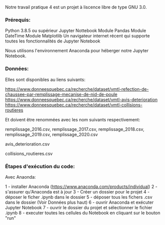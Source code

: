 Notre travail pratique 4 est un projet à liscence libre de type GNU 3.0.


### Prérequis: ###
Python 3.8.5 ou supérieur
Jupyter Nottebook
Module Pandas
Module DateTime
Module Matplotlib
Un navigateur internet récent qui supporte toutes les fonctionnalités de Jupyter Notebook

Nous utilisons l'environnement Anaconda pour héberger notre Jupyter Notebook.


### Données: ##

Elles sont disponibles au liens suivants:

https://www.donneesquebec.ca/recherche/dataset/vmtl-refection-de-chaussee-par-remplissage-mecanise-de-nid-de-poule
https://www.donneesquebec.ca/recherche/dataset/vmtl-avis-deterioration
https://www.donneesquebec.ca/recherche/dataset/vmtl-collisions-routieres

Et doivent être renommées avec les nom suivants respectivement:

remplissage_2016.csv, remplissage_2017.csv, remplissage_2018.csv, remplissage_2019.csv, remplissage_2020.csv

avis_deterioration.csv

collisions_routieres.csv


### Étapes d'exécution du code: ###

Avec Anaonda:

1 - installer Anaconda (https://www.anaconda.com/products/individual)
2 - s'assurer qu'Anaconda est à jour
3 - Créer un dossier pour le projet
4 - déposer le ficher .ipynb dans le dossier
5 - déposer tous les fichers .csv dans le dossier (Voir Données plus haut)
6 - ouvrir Anaconda et exécuter Jupyter Notebook
7 - ouvrir le dossier du projet et sélectionner le fichier .ipynb
8 - executer toutes les cellules du Notebook en cliquant sur le bouton "run"
